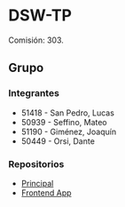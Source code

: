 # DSW-TP

Comisión: 303.

## Grupo
### Integrantes
* 51418 - San Pedro, Lucas
* 50939 - Seffino, Mateo
* 51190 - Giménez, Joaquín
* 50449 - Orsi, Dante

### Repositorios
* [Principal](https://github.com/JoaquinGZ1/DSW-GEEV)
* [Frontend App](https://github.com/DanteOrsi/DSW-TP-FE)
